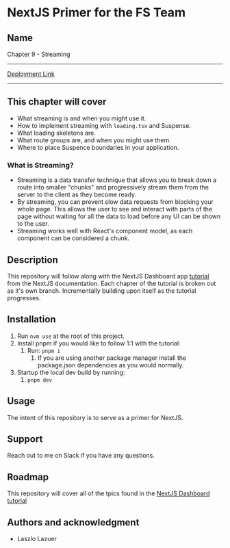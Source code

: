 # NextJS Primer for the FS Team

## Name

Chapter 9 - Streaming

---

[Deployment Link](https://nextjs-dashboard-two-rho-68.vercel.app/)

---

## This chapter will cover

* What streaming is and when you might use it.
* How to implement streaming with `loading.tsx` and Suspense.
* What loading skeletons are.
* What route groups are, and when you might use them.
* Where to place Suspence boundaries in your application.

### What is Streaming?

* Streaming is a data transfer technique that allows you to break down a route into smaller "chunks" and progressively stream them from the server to the client as they become ready.
* By streaming, you can prevent slow data requests from blocking your whole page. This allows the user to see and interact with parts of the page without waiting for all the data to load before any UI can be shown to the user.
* Streaming works well with React's component model, as each component can be considered a chunk.

## Description

This repository will follow along with the NextJS Dashboard app [tutorial](https://nextjs.org/learn/dashboard-app) from the NextJS documentation. Each chapter of the tutorial is broken out as it's own branch. Incrementally building upon itself as the tutorial progresses.

## Installation

1. Run `nvm use` at the root of this project.
2. Install pnpm if you would like to follow 1:1 with the tutorial:
   1. Run: `pnpm i`
      1. If you are using another package manager install the package.json dependencies as you would normally.
3. Startup the local dev build by running:
   1. `pnpm dev`

## Usage

The intent of this repository is to serve as a primer for NextJS.

## Support

Reach out to me on Slack if you have any questions.

## Roadmap

This repository will cover all of the tpics found in the [NextJS Dashboard tutorial](https://nextjs.org/learn/dashboard-app/css-styling)

## Authors and acknowledgment

* Laszlo Lazuer
